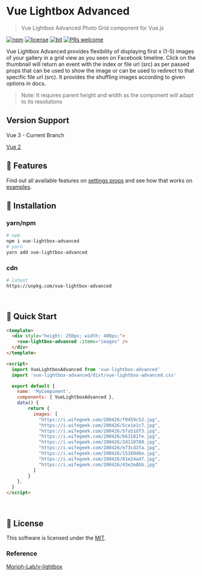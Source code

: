 # Vue Lightbox Advanced

> Vue Lightbox Advanced Photo Grid component for Vue.js

[![npm](https://img.shields.io/badge/npm-2.0.0-blue)](https://www.npmjs.com/package/vue-lightbox-advanced)
[![license](https://img.shields.io/badge/license-MIT-green)](https://github.com/codeeshop-oc/vue-lightbox-advanced/blob/next/LICENSE)
[![bit](https://img.shields.io/badge/components-1-yellowgreen)](https://github.com/codeeshop-oc/vue-lightbox-advanced/blob/next/src/vue-lightbox-advanced.vue)
[![PRs welcome](https://img.shields.io/badge/PRs-welcome-ff69b4.svg)](https://github.com/codeeshop-oc/vue-lightbox-advanced/issues?&q=is%3Aissue+is%3Aopen)

Vue Lightbox Advanced provides flexibility of displaying first x (1-5) images of your gallery in a grid view as you seen on Facebook timeline. Click on the thumbnail will return an event with the index or file url (src) as per passed props that can be used to show the image or can be used to redirect to that specific file url (src).
It provides the shuffling images according to given options in docs.

> Note: It requires parent height and width as the component will adapt to its resolutions

## Version Support

Vue 3 - Current Branch

[Vue 2](https://github.com/codeeshop-oc/vue-lightbox-advanced/tree/main)

## 🎨 Features

Find out all available features on [settings props](https://github.com/codeeshop-oc/vue-lightbox-advanced/blob/next/docs/API.md#props) and see how that works on [examples](https://codeeshop-oc.github.io/vue-lightbox-advanced/).


## 🚚 Installation

### yarn/npm

```bash
# npm
npm i vue-lightbox-advanced
# yarn
yarn add vue-lightbox-advanced
```

### cdn

```bash
# latest
https://unpkg.com/vue-lightbox-advanced
```

<br/>

## 🚀 Quick Start

```html
<template>
  <div style="height: 250px; width: 400px;">
    <vue-lightbox-advanced :items="images" />
  </div>
</template>

<script>
  import VueLightboxAdvanced from 'vue-lightbox-advanced'
  import 'vue-lightbox-advanced/dist/vue-lightbox-advanced.css'

  export default {
    name: 'MyComponent',
    components: { VueLightboxAdvanced },
    data() {
	    return {
	      images: [
	        "https://i.wifegeek.com/200426/f9459c52.jpg",
	        "https://i.wifegeek.com/200426/5ce1e1c7.jpg",
	        "https://i.wifegeek.com/200426/5fa51df3.jpg",
	        "https://i.wifegeek.com/200426/663181fe.jpg",
	        "https://i.wifegeek.com/200426/2d110780.jpg",
	        "https://i.wifegeek.com/200426/e73cd3fa.jpg",
	        "https://i.wifegeek.com/200426/15160d6e.jpg",
	        "https://i.wifegeek.com/200426/81e24a47.jpg",
	        "https://i.wifegeek.com/200426/43e2e8bb.jpg"
	      ]
	    }
	},
  }
</script>
```

<br/>

## 🔖 License

This software is licensed under the [MIT](https://github.com/codeeshop-oc/vue-lightbox-advanced/blob/next/LICENSE).

### Reference

[Morioh-Lab/v-lightbox](https://github.com/Morioh-Lab/v-lightbox)